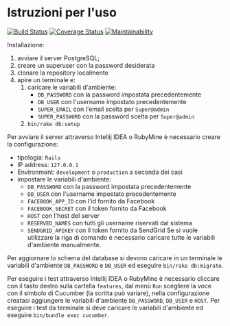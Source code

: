 # Istruzioni per l'uso
[![Build Status](https://travis-ci.org/aserpi/Tesi.svg?branch=master)](https://travis-ci.org/aserpi/Tesi)
[![Coverage Status](https://coveralls.io/repos/github/aserpi/Tesi/badge.svg?branch=master)](https://coveralls.io/github/aserpi/Tesi?branch=master)
[![Maintainability](https://api.codeclimate.com/v1/badges/beab3c583232e7da96d9/maintainability)](https://codeclimate.com/github/aserpi/Tesi/maintainability)

Installazione:
1. avviare il server PostgreSQL;
2. creare un superuser con la password desiderata
3. clonare la repository localmente
4. apire un terminale e:
   1. caricare le variabili d'ambiente:
       * `DB_PASSWORD` con la password impostata precedentemente
       * `DB_USER` con l'username impostato precedentemente
       * `SUPER_EMAIL` con l'email scelta per `Super@admin`
       * `SUPER_PASSWORD` con la password scelta per `Super@admin`
   2. `bin/rake db:setup`

Per avviare il server attraverso Intellij IDEA o RubyMine è necessario creare la configurazione:
   * tipologia: `Rails`
   * IP address: `127.0.0.1`
   * Environment: `development` o `production` a seconda dei casi
   * impostare le variabili d'ambiente:
       * `DB_PASSWORD` con la password impostata precedentemente
       * `DB_USER` con l'username impostato precedentemente
       * `FACEBOOK_APP_ID` con l'id fornito da Facebook
       * `FACEBOOK_SECRET` con il token fornito da Facebook
       * `HOST` con l'host del server
       * `RESERVED_NAMES` con tutti gli username riservati dal sistema
       * `SENDGRID_APIKEY` con il token fornito da SendGrid
Se si vuole utilizzare la riga di comando è necessario caricare tutte le variabili d'ambiente
manualmente.


Per aggiornare lo schema del database si devono caricare in un terminale le variabili d'ambiente
`DB_PASSWORD` e `DB_USER` ed eseguire `bin/rake db:migrate`.

Per eseguire i test attraverso Intellij IDEA o RubyMine è necessario cliccare con il tasto destro
sulla cartella `features`, dal menù `Run` scegliere la voce con il simbolo di Cucumber
(la scritta può variare), nella configurazione creatasi aggiungere le variabili d'ambiente
`DB_PASSWORD`, `DB_USER` e `HOST`.
Per eseguire i test da terminale si deve caricare le variabili d'ambiente ed eseguire `bin/bundle exec cucumber`.
